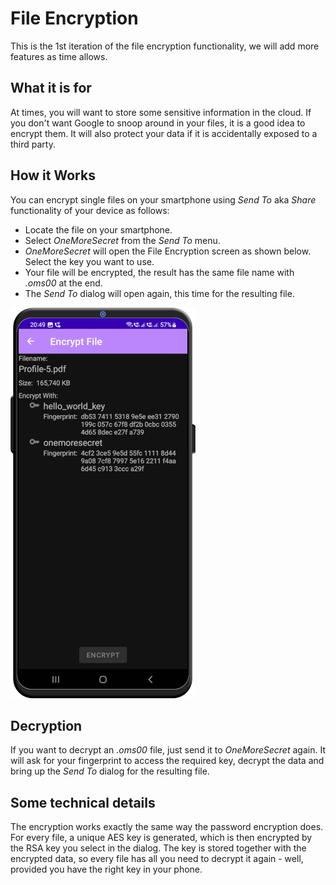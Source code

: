 # File Encryption
This is the 1st iteration of the file encryption functionality, we will add more features as time allows.

## What it is for
At times, you will want to store some sensitive information in the cloud. If you don't want Google to snoop around in your files, it is a good idea to encrypt them. It will also protect your data if it is accidentally exposed to a third party. 

## How it Works
You can encrypt single files on your smartphone using *Send To* aka *Share* functionality of your device as follows:
- Locate the file on your smartphone.
- Select *OneMoreSecret* from the *Send To* menu.
- *OneMoreSecret* will open the File Encryption screen as shown below. Select the key you want to use.
- Your file will be encrypted, the result has the same file name with *.oms00* at the end.
- The *Send To* dialog will open again, this time for the resulting file.

![File Encryption](./readme_images/encrypt_file.png)

## Decryption
If you want to decrypt an *.oms00* file, just send it to *OneMoreSecret* again. It will ask for your fingerprint to access the required key, decrypt the data and bring up the *Send To* dialog for the resulting file. 

## Some technical details
The encryption works exactly the same way the password encryption does. For every file, a unique AES key is generated, which is then encrypted by the RSA key you select in the dialog. The key is stored together with the encrypted data, so every file has all you need to decrypt it again - well, provided you have the right key in your phone. 